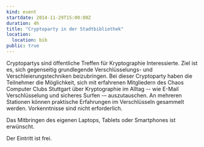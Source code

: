 ```yaml
---
kind: event
startdate: 2014-11-29T15:00:00Z
duration: 4h
title: "Cryptoparty in der Stadtbibliothek"
location:
  location: bib
public: true
---
```

Cryptopartys sind öffentliche Treffen für Kryptographie Interessierte.
Ziel ist es, sich gegenseitig grundlegende Verschlüsselungs- und
Verschleierungstechniken beizubringen.
Bei dieser Cryptoparty haben die Teilnehmer die Möglichkeit, sich mit
erfahrenen Mitgliedern des Chaos Computer Clubs Stuttgart über
Kryptographie im Alltag -- wie E-Mail Verschlüsselung und sicheres Surfen -–
auszutauschen. An mehreren Stationen können praktische Erfahrungen im
Verschlüsseln gesammelt werden. Vorkenntnisse sind nicht erforderlich.

Das Mitbringen des eigenen Laptops, Tablets oder Smartphones ist erwünscht.

Der Eintritt ist frei.

